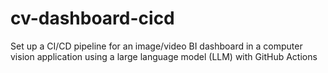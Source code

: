 # cv-dashboard-cicd
Set up a CI/CD pipeline for an image/video BI dashboard in a computer vision application using a large language model (LLM) with GitHub Actions

